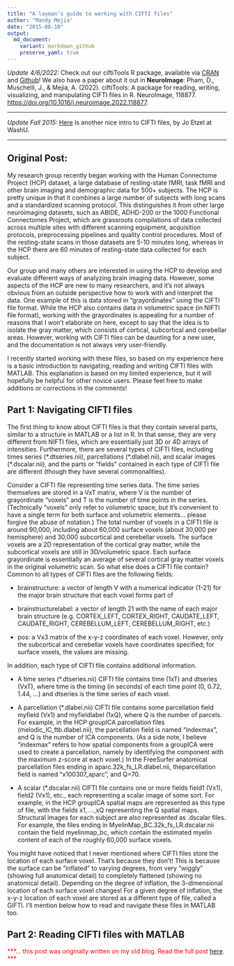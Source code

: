 ```yaml
---
title: "A layman's guide to working with CIFTI files"
author: "Mandy Mejia"
date: "2015-08-10"
output:
  md_document:
    variant: markdown_github
    preserve_yaml: true
---
```


*Update 4/6/2022:* Check out our ciftiTools R package, available via
[CRAN](https://cran.r-project.org/web/packages/ciftiTools/index.html)
and [Github](https://github.com/mandymejia/ciftiTools)! We also have a
paper about it out in **NeuroImage**: Pham, D., Muschelli, J., & Mejia,
A. (2022). ciftiTools: A package for reading, writing, visualizing, and
manipulating CIFTI files in R. NeuroImage, 118877.
<https://doi.org/10.1016/j.neuroimage.2022.118877>.

------------------------------------------------------------------------

*Update Fall 2015:*
[Here](https://mvpa.blogspot.com/2014/03/nifti-cifti-gifti-in-hcp-and-workbench.html)
is another nice intro to CIFTI files, by Jo Etzel at WashU.

------------------------------------------------------------------------

## Original Post:

My research group recently began working with the Human Connectome
Project (HCP) dataset, a large database of resting-state fMRI, task fMRI
and other brain imaging and demographic data for 500+ subjects. The HCP
is pretty unique in that it combines a large number of subjects with
long scans and a standardized scanning protocol. This distinguishes it
from other large neuroimaging datasets, such as ABIDE, ADHD-200 or the
1000 Functional Connectomes Project, which are grassroots compilations
of data collected across multiple sites with different scanning
equipment, acquisition protocols, preprocessing pipelines and quality
control procedures. Most of the resting-state scans in those datasets
are 5-10 minutes long, whereas in the HCP there are 60 minutes of
resting-state data collected for each subject.

Our group and many others are interested in using the HCP to develop and
evaluate different ways of analyzing brain imaging data. However, some
aspects of the HCP are new to many researchers, and it’s not always
obvious from an outside perspective how to work with and interpret the
data. One example of this is data stored in “grayordinates” using the
CIFTI file format. While the HCP also contains data in volumetric space
(in NIFTI file format), working with the grayordinates is appealing for
a number of reasons that I won’t elaborate on here, except to say that
the idea is to isolate the gray matter, which consists of cortical,
subcortical and cerebellar areas. However, working with CIFTI files can
be daunting for a new user, and the documentation is not always very
user-friendly.

I recently started working with these files, so based on my experience
here is a basic introduction to navigating, reading and writing CIFTI
files with MATLAB. This explanation is based on my limited experience,
but it will hopefully be helpful for other novice users. Please feel
free to make additions or corrections in the comments!

## Part 1: Navigating CIFTI files

The first thing to know about CIFTI files is that they contain several
parts, similar to a structure in MATLAB or a list in R. In that sense,
they are very different from NIFTI files, which are essentially just 3D
or 4D arrays of intensities. Furthermore, there are several types of
CIFTI files, including times series (\*.dtseries.nii), parcellations
(\*.dlabel.nii), and scalar images (\*.dscalar.nii), and the parts or
“fields” contained in each type of CIFTI file are different (though they
have several commonalities).

Consider a CIFTI file representing time series data. The time series
themselves are stored in a VxT matrix, where V is the number of
grayordinate “voxels” and T is the number of time points in the series.
(Technically “voxels” only refer to volumetric space, but it’s
convenient to have a single term for both surface and volumetric
elements… please forgive the abuse of notation.) The total number of
voxels in a CIFTI file is around 90,000, including about 60,000 surface
voxels (about 30,000 per hemisphere) and 30,000 subcortical and
cerebellar voxels. The surface voxels are a 2D representation of the
cortical gray matter, while the subcortical voxels are still in
3D/volumetric space. Each surface grayordinate is essentially an average
of several cortical gray matter voxels in the original volumetric scan.
So what else does a CIFTI file contain? Common to all types of CIFTI
files are the following fields:

-   brainstructure: a vector of length V with a numerical indicator
    (1-21) for the major brain structure that each voxel forms part of

-   brainstructurelabel: a vector of length 21 with the name of each
    major brain structure (e.g. CORTEX_LEFT, CORTEX_RIGHT, CAUDATE_LEFT,
    CAUDATE_RIGHT, CEREBELLUM_LEFT, CEREBELLUM_RIGHT, etc.)

-   pos: a Vx3 matrix of the x-y-z coordinates of each voxel. However,
    only the subcortical and cerebellar voxels have coordinates
    specified; for surface voxels, the values are missing.

In addition, each type of CIFTI file contains additional information.

-   A time series (\*.dtseries.nii) CIFTI file contains time (1xT) and
    dtseries (VxT), where time is the timing (in seconds) of each time
    point (0, 0.72, 1.44, …) and dtseries is the time series of each
    voxel.

-   A parcellation (\*.dlabel.nii) CIFTI file contains some parcellation
    field myfield (Vx1) and myfieldlabel (1xQ), where Q is the number of
    parcels. For example, in the HCP groupICA parcellation files
    (melodic_IC_ftb.dlabel.nii), the parcellation field is named
    “indexmax”, and Q is the number of ICA components. (As a side note,
    I believe “indexmax” refers to how spatial components from a
    groupICA were used to create a parcellation, namely by identifying
    the component with the maximum z-score at each voxel.) In the
    FreeSurfer anatomical parcellation files ending in
    aparc.32k_fs_LR.dlabel.nii, theparcellation field is named
    “x100307_aparc”, and Q=70.

-   A scalar (\*.dscalar.nii) CIFTI file contains one or more fields
    field1 (Vx1), field2 (Vx1), etc., each representing a scalar image
    of some sort. For example, in the HCP groupICA spatial maps are
    represented as this type of file, with the fields x1,….,xQ
    representing the Q spatial maps. Structural images for each subject
    are also represented as .dscalar files. For example, the files
    ending in MyelinMap_BC.32k_fs_LR.dscalar.nii contain the field
    myelinmap_bc, which contain the estimated myelin content of each of
    the roughly 60,000 surface voxels.

You might have noticed that I never mentioned where CIFTI files store
the location of each surface voxel. That’s because they don’t! This is
because the surface can be “inflated” to varying degrees, from very
“wiggly” (showing full anatomical detail) to completely flattened
(showing no anatomical detail). Depending on the degree of inflation,
the 3-dimensional location of each surface voxel changes! For a given
degree of inflation, the x-y-z location of each voxel are stored as a
different type of file, called a GIFTI. I’ll mention below how to read
and navigate these files in MATLAB too.

## Part 2: Reading CIFTI files with MATLAB

<span style="color:red"> ***… this post was originally written on my old
blog. Read the full post
[here](https://mandymejia.com/2015/08/10/a-laymans-guide-to-working-with-cifti-files/).
*** </span>
